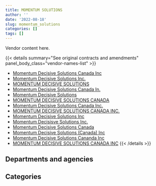 ```yaml
---
title: MOMENTUM SOLUTIONS
author: ''
date: '2022-08-18'
slug: momentum_solutions
categories: []
tags: []
---
```


<script src="/rmarkdown-libs/htmlwidgets/htmlwidgets.js"></script>
<link href="/rmarkdown-libs/datatables-css/datatables-crosstalk.css" rel="stylesheet" />
<script src="/rmarkdown-libs/datatables-binding/datatables.js"></script>
<script src="/rmarkdown-libs/jquery/jquery-3.6.0.min.js"></script>
<link href="/rmarkdown-libs/dt-core-bootstrap/css/dataTables.bootstrap.min.css" rel="stylesheet" />
<link href="/rmarkdown-libs/dt-core-bootstrap/css/dataTables.bootstrap.extra.css" rel="stylesheet" />
<script src="/rmarkdown-libs/dt-core-bootstrap/js/jquery.dataTables.min.js"></script>
<script src="/rmarkdown-libs/dt-core-bootstrap/js/dataTables.bootstrap.min.js"></script>
<link href="/rmarkdown-libs/crosstalk/css/crosstalk.min.css" rel="stylesheet" />
<script src="/rmarkdown-libs/crosstalk/js/crosstalk.min.js"></script>
<script src="/rmarkdown-libs/htmlwidgets/htmlwidgets.js"></script>
<link href="/rmarkdown-libs/datatables-css/datatables-crosstalk.css" rel="stylesheet" />
<script src="/rmarkdown-libs/datatables-binding/datatables.js"></script>
<script src="/rmarkdown-libs/jquery/jquery-3.6.0.min.js"></script>
<link href="/rmarkdown-libs/dt-core-bootstrap/css/dataTables.bootstrap.min.css" rel="stylesheet" />
<link href="/rmarkdown-libs/dt-core-bootstrap/css/dataTables.bootstrap.extra.css" rel="stylesheet" />
<script src="/rmarkdown-libs/dt-core-bootstrap/js/jquery.dataTables.min.js"></script>
<script src="/rmarkdown-libs/dt-core-bootstrap/js/dataTables.bootstrap.min.js"></script>
<link href="/rmarkdown-libs/crosstalk/css/crosstalk.min.css" rel="stylesheet" />
<script src="/rmarkdown-libs/crosstalk/js/crosstalk.min.js"></script>

Vendor content here.

{{< details summary="See original contracts and amendments" panel_body_class="vendor-names-list" >}}
- [Momentum Decisive Solutions Canada Inc](https://search.open.canada.ca/en/ct/?sort=contract_value_f%20desc&page=1&search_text=%22Momentum%20Decisive%20Solutions%20Canada%20Inc%22)
- [Momentum Decisive Solutions Inc.](https://search.open.canada.ca/en/ct/?sort=contract_value_f%20desc&page=1&search_text=%22Momentum%20Decisive%20Solutions%20Inc.%22)
- [MOMENTUM DECISIVE SOLUTIONS](https://search.open.canada.ca/en/ct/?sort=contract_value_f%20desc&page=1&search_text=%22MOMENTUM%20DECISIVE%20SOLUTIONS%22)
- [Momentum Decisive Solutions Canada In.](https://search.open.canada.ca/en/ct/?sort=contract_value_f%20desc&page=1&search_text=%22Momentum%20Decisive%20Solutions%20Canada%20In.%22)
- [Momentum Decisive Solutions](https://search.open.canada.ca/en/ct/?sort=contract_value_f%20desc&page=1&search_text=%22Momentum%20Decisive%20Solutions%22)
- [MOMENTUM DECISIVE SOLUTIONS CANADA](https://search.open.canada.ca/en/ct/?sort=contract_value_f%20desc&page=1&search_text=%22MOMENTUM%20DECISIVE%20SOLUTIONS%20CANADA%22)
- [Momentum Decisive Solutions Canada Inc.](https://search.open.canada.ca/en/ct/?sort=contract_value_f%20desc&page=1&search_text=%22Momentum%20Decisive%20Solutions%20Canada%20Inc.%22)
- [MOMENTUM DECISIVE SOLUTIONS CANADA INC.](https://search.open.canada.ca/en/ct/?sort=contract_value_f%20desc&page=1&search_text=%22MOMENTUM%20DECISIVE%20SOLUTIONS%20CANADA%20INC.%22)
- [Momentum Decisive Solutions Inc](https://search.open.canada.ca/en/ct/?sort=contract_value_f%20desc&page=1&search_text=%22Momentum%20Decisive%20Solutions%20Inc%22)
- [Momentum Decisisve Solutions Inc.](https://search.open.canada.ca/en/ct/?sort=contract_value_f%20desc&page=1&search_text=%22Momentum%20Decisisve%20Solutions%20Inc.%22)
- [Momentum Decisive Solutions Canada](https://search.open.canada.ca/en/ct/?sort=contract_value_f%20desc&page=1&search_text=%22Momentum%20Decisive%20Solutions%20Canada%22)
- [Momentum Decisive Solutions (Canada) Inc](https://search.open.canada.ca/en/ct/?sort=contract_value_f%20desc&page=1&search_text=%22Momentum%20Decisive%20Solutions%20%28Canada%29%20Inc%22)
- [Momentum Decisive Solutions Cananda Inc](https://search.open.canada.ca/en/ct/?sort=contract_value_f%20desc&page=1&search_text=%22Momentum%20Decisive%20Solutions%20Cananda%20Inc%22)
- [MOMENTUM DECISIVE SOLUTIONS CANADA INC](https://search.open.canada.ca/en/ct/?sort=contract_value_f%20desc&page=1&search_text=%22MOMENTUM%20DECISIVE%20SOLUTIONS%20CANADA%20INC%22)
{{< /details >}}

## Departments and agencies

<div id="htmlwidget-1" style="width:100%;height:auto;" class="datatables html-widget"></div>
<script type="application/json" data-for="htmlwidget-1">{"x":{"style":"bootstrap","filter":"none","vertical":false,"data":[["<a href=\"/departments/dfatd-maecd/\">Global Affairs Canada<\/a>","<a href=\"/departments/dnd-mdn/\">National Defence<\/a>","<a href=\"/departments/pch/\">Canadian Heritage<\/a>"],[null,6048306.27,271095.35],[null,32352758.02,null],[4262250.45,5832182.02,null],[283569.55,837240,null]],"container":"<table class=\"table table-striped table-hover row-border order-column display\">\n  <thead>\n    <tr>\n      <th>Department<\/th>\n      <th>2017-2018<\/th>\n      <th>2018-2019<\/th>\n      <th>2019-2020<\/th>\n      <th>2020-2021<\/th>\n    <\/tr>\n  <\/thead>\n<\/table>","options":{"order":[[4,"desc"]],"pageLength":10,"autoWidth":true,"columnDefs":[{"targets":1,"render":"function(data, type, row, meta) {\n    return type !== 'display' ? data : DTWidget.formatCurrency(data, \"$\", 2, 3, \",\", \".\", true, null);\n  }"},{"targets":2,"render":"function(data, type, row, meta) {\n    return type !== 'display' ? data : DTWidget.formatCurrency(data, \"$\", 2, 3, \",\", \".\", true, null);\n  }"},{"targets":3,"render":"function(data, type, row, meta) {\n    return type !== 'display' ? data : DTWidget.formatCurrency(data, \"$\", 2, 3, \",\", \".\", true, null);\n  }"},{"targets":4,"render":"function(data, type, row, meta) {\n    return type !== 'display' ? data : DTWidget.formatCurrency(data, \"$\", 2, 3, \",\", \".\", true, null);\n  }"},{"width":"16%","targets":[1,2,3,4]},{"className":"dt-right","targets":[1,2,3,4]}],"orderClasses":false}},"evals":["options.columnDefs.0.render","options.columnDefs.1.render","options.columnDefs.2.render","options.columnDefs.3.render"],"jsHooks":[]}</script>

## Categories

<div id="htmlwidget-2" style="width:100%;height:auto;" class="datatables html-widget"></div>
<script type="application/json" data-for="htmlwidget-2">{"x":{"style":"bootstrap","filter":"none","vertical":false,"data":[["<a href=\"/categories/11_defence/\">Defence<\/a>","<a href=\"/categories/4_medical/\">Medical<\/a>","<a href=\"/categories/7_travel/\">Travel<\/a>"],[6048306.27,null,271095.35],[32352758.02,null,null],[5832182.02,12430.45,4249820],[837240,283569.55,null]],"container":"<table class=\"table table-striped table-hover row-border order-column display\">\n  <thead>\n    <tr>\n      <th>Category<\/th>\n      <th>2017-2018<\/th>\n      <th>2018-2019<\/th>\n      <th>2019-2020<\/th>\n      <th>2020-2021<\/th>\n    <\/tr>\n  <\/thead>\n<\/table>","options":{"order":[[4,"desc"]],"dom":"t","pageLength":30,"autoWidth":true,"columnDefs":[{"targets":1,"render":"function(data, type, row, meta) {\n    return type !== 'display' ? data : DTWidget.formatCurrency(data, \"$\", 2, 3, \",\", \".\", true, null);\n  }"},{"targets":2,"render":"function(data, type, row, meta) {\n    return type !== 'display' ? data : DTWidget.formatCurrency(data, \"$\", 2, 3, \",\", \".\", true, null);\n  }"},{"targets":3,"render":"function(data, type, row, meta) {\n    return type !== 'display' ? data : DTWidget.formatCurrency(data, \"$\", 2, 3, \",\", \".\", true, null);\n  }"},{"targets":4,"render":"function(data, type, row, meta) {\n    return type !== 'display' ? data : DTWidget.formatCurrency(data, \"$\", 2, 3, \",\", \".\", true, null);\n  }"},{"width":"16%","targets":[1,2,3,4]},{"className":"dt-right","targets":[1,2,3,4]}],"orderClasses":false,"lengthMenu":[10,25,30,50,100]}},"evals":["options.columnDefs.0.render","options.columnDefs.1.render","options.columnDefs.2.render","options.columnDefs.3.render"],"jsHooks":[]}</script>
